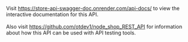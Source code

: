 Visit https://store-api-swagger-doc.onrender.com/api-docs/ to view the interactive documentation for this API. 
</br>
</br>
Also visit https://github.com/otdev1/node_shop_REST_API for information about how this API can be used with API testing tools.
